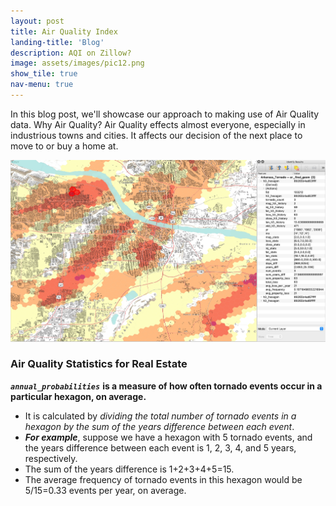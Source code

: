 ```yaml
---
layout: post
title: Air Quality Index
landing-title: 'Blog'
description: AQI on Zillow?
image: assets/images/pic12.png
show_tile: true
nav-menu: true
---
```


In this blog post, we'll showcase our approach to making use of Air Quality data.  Why Air Quality?
Air Quality effects almost everyone, especially in industrious towns and cities.  It affects our decision of the next place to move to or buy a home at.



![image info](/assets/images/pic12.jpg)



### **Air Quality Statistics for Real Estate**
***`annual_probabilities`*** **is a measure of how often tornado events occur in a particular hexagon, on average.**
 * It is calculated by *dividing the total number of tornado events in a hexagon by the sum of the years difference between each event*.
 * ***For example***, suppose we have a hexagon with 5 tornado events, and the years difference between each event is 1, 2, 3, 4, and 5 years, respectively. 
 * The sum of the years difference is 1+2+3+4+5=15. 
 * The average frequency of tornado events in this hexagon would be 5/15=0.33 events per year, on average.

